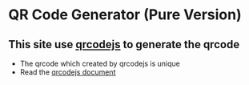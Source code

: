 # QR Code Generator (Pure Version)

## This site use [qrcodejs](https://davidshimjs.github.io/qrcodejs/) to generate the qrcode

-   The qrcode which created by qrcodejs is unique
-   Read the [qrcodejs document](./qrcodejs/README.md)
